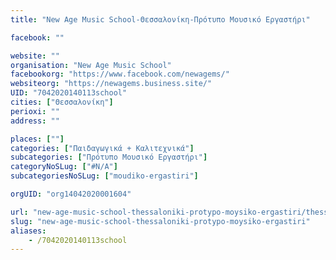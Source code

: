 ```yaml
---
title: "New Age Music School-Θεσσαλονίκη-Πρότυπο Μουσικό Εργαστήρι"

facebook: ""

website: ""
organisation: "New Age Music School"
facebookorg: "https://www.facebook.com/newagems/"
websiteorg: "https://newagems.business.site/"
UID: "7042020140113school"
cities: ["Θεσσαλονίκη"]
perioxi: ""
address: ""

places: [""]
categories: ["Παιδαγωγικά + Καλιτεχνικά"]
subcategories: ["Πρότυπο Μουσικό Εργαστήρι"]
categoryNoSLug: ["#N/A"]
subcategoriesNoSLug: ["moudiko-ergastiri"]

orgUID: "org14042020001604"

url: "new-age-music-school-thessaloniki-protypo-moysiko-ergastiri/thessaloniki"
slug: "new-age-music-school-thessaloniki-protypo-moysiko-ergastiri"
aliases:
    - /7042020140113school
---
```






